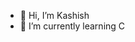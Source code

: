 - 👋 Hi, I’m Kashish
- 🌱 I’m currently learning C

<!---
mughalk/mughalk is a ✨ special ✨ repository because its `README.md` (this file) appears on your GitHub profile.
You can click the Preview link to take a look at your changes.
--->
